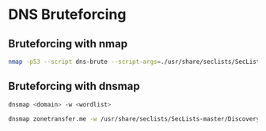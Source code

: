 # DNS Bruteforcing
## Bruteforcing with nmap
```bash
nmap -p53 --script dns-brute --script-args=./usr/share/seclists/SecLists-master/Discovery/DNS/dns-Jhaddix.txt,dns-brute.domain=zonetransfer.me,dns-brute.threads=10
```

## Bruteforcing with dnsmap
```bash
dnsmap <domain> -w <wordlist>
```
```bash
dnsmap zonetransfer.me -w /usr/share/seclists/SecLists-master/Discovery/DNS/dns-Jhaddix.txt
```